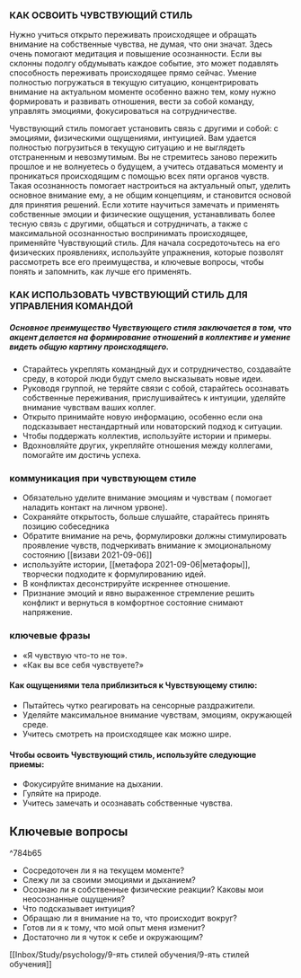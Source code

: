 ### КАК ОСВОИТЬ ЧУВСТВУЮЩИЙ СТИЛЬ 
Нужно учиться открыто переживать происходящее и обращать внимание на собственные чувства, не думая, что они значат. Здесь очень помогают медитация и повышение осознанности. Если вы склонны подолгу обдумывать каждое событие, это может подавлять способность переживать происходящее прямо сейчас. Умение полностью погружаться в текущую ситуацию, концентрировать внимание на актуальном моменте особенно важно тем, кому нужно формировать и развивать отношения, вести за собой команду, управлять эмоциями, фокусироваться на сотрудничестве. 


Чувствующий стиль помогает установить связь с другими и собой: с эмоциями, физическими ощущениями, интуицией. Вам удается полностью погрузиться в текущую ситуацию и не выглядеть отстраненным и невозмутимым. Вы не стремитесь заново пережить прошлое и не волнуетесь о будущем, а учитесь отдаваться моменту и проникаться происходящим с помощью всех пяти органов чувств. Такая осознанность помогает настроиться на актуальный опыт, уделить основное внимание ему, а не общим концепциям, и становится основой для принятия решений. Если хотите научиться замечать и применять собственные эмоции и физические ощущения, устанавливать более тесную связь с другими, общаться и сотрудничать, а также с максимальной осознанностью воспринимать происходящее, применяйте Чувствующий стиль. Для начала сосредоточьтесь на его физических проявлениях, используйте упражнения, которые позволят рассмотреть все его преимущества, и ключевые вопросы, чтобы понять и запомнить, как лучше его применять. 

### КАК ИСПОЛЬЗОВАТЬ ЧУВСТВУЮЩИЙ СТИЛЬ ДЛЯ УПРАВЛЕНИЯ КОМАНДОЙ
##### Основное преимущество Чувствующего стиля заключается в том, что акцент делается на формирование отношений в коллективе и умение видеть общую картину происходящего. 
- Старайтесь укреплять командный дух и сотрудничество, создавайте среду, в которой люди будут смело высказывать новые идеи. 
- Руководя группой, не теряйте связи с собой, старайтесь осознавать собственные переживания, прислушивайтесь к интуиции, уделяйте внимание чувствам ваших коллег. 
- Открыто принимайте новую информацию, особенно если она подсказывает нестандартный или новаторский подход к ситуации. 
- Чтобы поддержать коллектив, используйте истории и примеры. 
- Вдохновляйте других, укрепляйте отношения между коллегами, помогайте им достичь успеха.

### коммуникация при чувствующем стиле
- Обязательно уделите внимание эмоциям и чувствам ( помогает наладить контакт на личном урвоне).
- Сохраняйте открытость, больше слушайте, старайтесь принять позицию собеседника
- Обратите внимание на речь, формулировки должны стимулировать проявление чувств, подчеркивать внимание к эмоциональному состоянию [[визави 2021-09-06]]
- используйте истории, [[метафора 2021-09-06|метафоры]], творчески подходите к формулированию идей.
- В конфликтах десонстрируйте искреннее отношение.
- Признание эмоций и явно выраженное стремление решить конфликт и вернуться в комфортное состояние снимают напряжение.

### ключевые фразы
- «Я чувствую что-то не то». 
- «Как вы все себя чувствуете?»


#### Как ощущениями тела приблизиться к Чувствующему стилю:
- Пытайтесь чутко реагировать на сенсорные раздражители. 
- Уделяйте максимальное внимание чувствам, эмоциям, окружающей среде. 
- Учитесь смотреть на происходящее как можно шире.

#### Чтобы освоить Чувствующий стиль, используйте следующие приемы:
- Фокусируйте внимание на дыхании.
- Гуляйте на природе.
-  Учитесь замечать и осознавать собственные чувства.

## Ключевые вопросы 

^784b65

- Сосредоточен ли я на текущем моменте? 
- Слежу ли за своими эмоциями и дыханием?
-  Осознаю ли я собственные физические реакции? Каковы мои неосознанные ощущения?
-   Что подсказывает интуиция? 
-   Обращаю ли я внимание на то, что происходит вокруг? 
-   Готов ли я к тому, что мой опыт меня изменит? 
-   Достаточно ли я чуток к себе и окружающим?


[[Inbox/Study/psychology/9-ять стилей обучения/9-ять стилей обучения]]